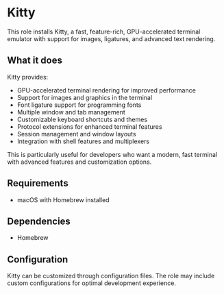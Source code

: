 # Kitty

This role installs Kitty, a fast, feature-rich, GPU-accelerated terminal emulator with support for images, ligatures, and advanced text rendering.

## What it does

Kitty provides:
- GPU-accelerated terminal rendering for improved performance
- Support for images and graphics in the terminal
- Font ligature support for programming fonts
- Multiple window and tab management
- Customizable keyboard shortcuts and themes
- Protocol extensions for enhanced terminal features
- Session management and window layouts
- Integration with shell features and multiplexers

This is particularly useful for developers who want a modern, fast terminal with advanced features and customization options.

## Requirements

- macOS with Homebrew installed

## Dependencies

- Homebrew

## Configuration

Kitty can be customized through configuration files. The role may include custom configurations for optimal development experience.
